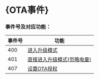 # {OTA事件}


### 事件号及对应功能：

| 事件号 | 功能                                                 |
| ------ | ---------------------------------------------------- |
| 400    | [进入升级模式](./IDOOtaStart.md)                     |
| 401    | [直接进入升级模式(忽略电量)](./IDOOtaDirectStart.md) |
| 407    | [设置OTA授权](./IDOOtaAuth.md)                       |

